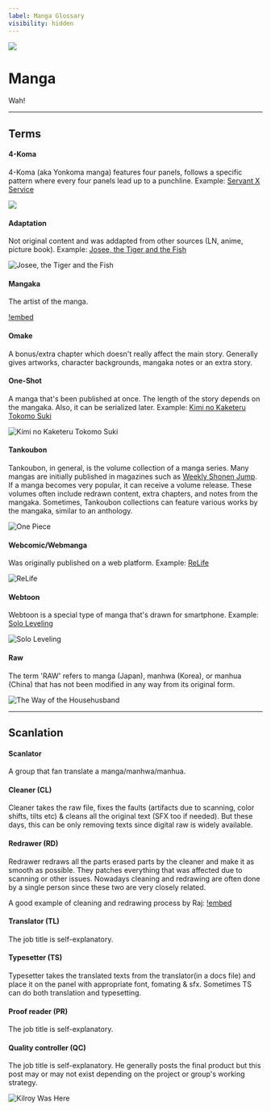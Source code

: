 ```yaml
---
label: Manga Glossary
visibility: hidden
---
```


![](/static/thumb/mgloss.png)
# Manga
Wah!

___
## Terms 

#### 4-Koma
4-Koma (aka Yonkoma manga) features four panels, follows a specific pattern where every four panels lead up to a punchline. Example: [Servant X Service](https://mangadex.org/title/1300f427-ce73-4314-952a-822604440214/servant-x-service)

![](/static/glossary/manga/4koma.jpeg)

#### Adaptation
Not original content and was addapted from other sources (LN, anime, picture book). Example: [Josee, the Tiger and the Fish](https://mangadex.org/search?q=Josee%2C+the+Tiger+and+the+Fish)

![Josee, the Tiger and the Fish](/static/glossary/manga/adaptation.jpg)

#### Mangaka
The artist of the manga.

[!embed](https://www.youtube.com/watch?v=zp6_kvcEI_4)

#### Omake
A bonus/extra chapter which doesn't really affect the main story. Generally gives artworks, character backgrounds, mangaka notes or an extra story.


#### One-Shot
A manga that's been published at once. The length of the story depends on the mangaka. Also, it can be serialized later. Example: [Kimi no Kaketeru Tokomo Suki](https://mangadex.org/title/690540ab-5f55-4b44-910d-4d2ed0a0faa9/kimi-no-kaketeru-tokomo-suki)

![Kimi no Kaketeru Tokomo Suki](/static/glossary/manga/oneshot.png)

#### Tankoubon
Tankoubon, in general, is the volume collection of a manga series. Many mangas are initially published in magazines such as [Weekly Shonen Jump](http://www.shonenjump.com/j/index.html). If a manga becomes very popular, it can receive a volume release. These volumes often include redrawn content, extra chapters, and notes from the mangaka. Sometimes, Tankoubon collections can feature various works by the mangaka, similar to an anthology.

![One Piece](/static/glossary/manga/Tankoubon.webp)

#### Webcomic/Webmanga
Was originally published on a web platform. Example: [ReLife](https://mangadex.org/title/6e3553b9-ddb5-4d37-b7a3-99998044774e/relife)

![ReLife](/static/glossary/manga/webcomic.jpg)

#### Webtoon
Webtoon is a special type of manga that's drawn for smartphone. Example: [Solo Leveling](https://mangadex.org/title/32d76d19-8a05-4db0-9fc2-e0b0648fe9d0/solo-leveling)

![Solo Leveling](/static/glossary/manga/webtoon.jpg)

#### Raw
The term 'RAW' refers to manga (Japan), manhwa (Korea), or manhua (China) that has not been modified in any way from its original form.

![The Way of the Househusband](/static/glossary/manga/raw.jpg)

___
## Scanlation

#### Scanlator
A group that fan translate a manga/manhwa/manhua.

#### Cleaner (CL)
Cleaner takes the raw file, fixes the faults (artifacts due to scanning, color shifts, tilts etc) & cleans all the original text (SFX too if needed). But these days, this can be only removing texts since digital raw is widely available.

#### Redrawer (RD)
Redrawer redraws all the parts erased parts by the cleaner and make it as smooth as possible. They patches everything that was affected due to scanning or other issues. Nowadays cleaning and redrawing are often done by a single person since these two are very closely related.

A good example of cleaning and redrawing process by Raj:
[!embed](https://www.youtube.com/watch?v=lwOTTa8F3bM)


#### Translator (TL)
The job title is self-explanatory. 

#### Typesetter (TS)
Typesetter takes the translated texts from the translator(in a docs file) and place it on the panel with appropriate font, fomating & sfx. Sometimes TS can do both translation and typesetting.

#### Proof reader (PR)
The job title is self-explanatory. 

#### Quality controller (QC)
The job title is self-explanatory. He generally posts the final product but this post may or may not exist depending on the project or group's working strategy.

![Kilroy Was Here](https://cdn.discordapp.com/attachments/1099583990379335715/1105521078601793536/XVl4ksk.jpg)